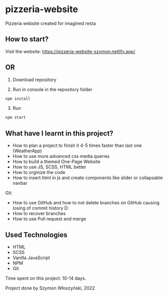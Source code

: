 # pizzeria-website

Pizzeria website created for imagined resta

## How to start?

Visit the website:
https://pizzeria-website-szymon.netlify.app/

## OR

1. Download repository

2. Run in console in the repository folder

```bash
npm install
```

3. Run

```bash
npm start
```

## What have I learnt in this project?

- How to plan a project to finish it 4-5 times faster than last one (WeatherApp)
- How to use more advanced css media queries
- How to build a themed One-Page Website
- How to use JS, SCSS, HTML better
- How to orginize the code
- How to insert html in js and create components like slider or collapsable navbar

Git:

- How to use GitHub and how to not delete branches on GitHub causing losing of commit history D:
- How to recover branches
- How to use Pull request and merge

## Used Technologies

- HTML
- SCSS
- Vanilla JavaScript
- NPM
- Git

Time spent on this project: 10-14 days.

Project done by Szymon Włoszyński, 2022
